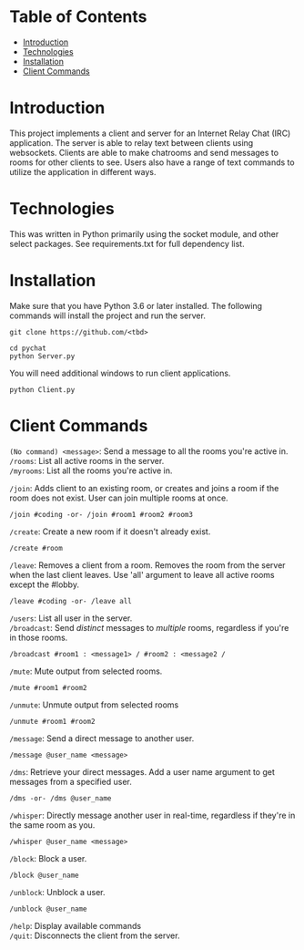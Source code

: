 # Table of Contents
* [Introduction](#Introduction)
* [Technologies](#Technologies)
* [Installation](#Installation)
* [Client Commands](#ClientCommands)

# Introduction
This project implements a client and server for an Internet Relay Chat (IRC) application. 
The server is able to relay text between clients using websockets. Clients are able to make chatrooms and send messages to rooms for other clients to see. Users also have a range of text commands to utilize the application in different ways. 

# Technologies
This was written in Python primarily using the socket module, and other select packages. See requirements.txt for full dependency list.

# Installation
Make sure that you have Python 3.6 or later installed. The following commands will install the project and run the server.

```
git clone https://github.com/<tbd>

cd pychat
python Server.py
```

You will need additional windows to run client applications.

```
python Client.py
```

# Client Commands
```(No command) <message>```: Send a message to all the rooms you're active in.  
```/rooms```: List all active rooms in the server.                               
```/myrooms```: List all the rooms you're active in.                                 

```/join```: Adds client to an existing room, or creates and joins a room if the room does not exist. User can join multiple rooms at once. 
```
/join #coding -or- /join #room1 #room2 #room3
```
```/create```: Create a new room if it doesn't already exist.
```
/create #room
```
```/leave```: Removes a client from a room. Removes the room from the server when the last client leaves. Use 'all' argument to leave all active rooms except the #lobby. 
```
/leave #coding -or- /leave all
```
```/users```: List all user in the server.                                                             
```/broadcast```: Send *distinct* messages to *multiple* rooms, regardless if you're in those rooms.
```
/broadcast #room1 : <message1> / #room2 : <message2 / 
```
```/mute```: Mute output from selected rooms.
```
/mute #room1 #room2
```
```/unmute```: Unmute output from selected rooms
```
/unmute #room1 #room2
```
```/message```: Send a direct message to another user. 
```
/message @user_name <message>
```
```/dms```: Retrieve your direct messages. Add a user name argument to get messages from a specified user.
```
/dms -or- /dms @user_name
```
```/whisper```: Directly message another user in real-time, regardless if they're in the same room as you.
```
/whisper @user_name <message>
```
```/block```: Block a user.
```
/block @user_name
```
```/unblock```: Unblock a user.
```
/unblock @user_name
```
```/help```: Display available commands                                                               
```/quit```: Disconnects the client from the server.  

